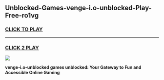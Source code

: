 
## Unblocked-Games-venge-i.o-unblocked-Play-Free-ro1vg
<h3>
<a href="https://premium76.site?title=venge-i.o-unblocked&ref=20M">CLICK TO PLAY</a></h3>
<hr>

<h3>
<a href="https://premium76.site?title=venge-i.o-unblocked&ref=20M">CLICK 2 PLAY</a>
  
</h3>

<a href="https://premium76.site?title=venge-i.o-unblocked&ref=19M"><img src="https://clearcache.store/games.png"></a>


**venge-i.o-unblocked games unblocked: Your Gateway to Fun and Accessible Online Gaming**
